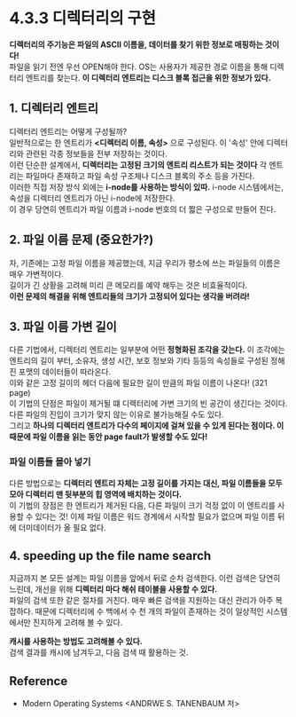 
# 4.3.3 디렉터리의 구현
**디렉터리의 주기능은 파일의 ASCII 이름을, 데이터를 찾기 위한 정보로 매핑하는 것이다!** <br>
파일을 읽기 전엔 우선 OPEN해야 한다. OS는 사용자가 제공한 경로 이름을 통해 디렉터리 엔트리를 찾는다. **이 디렉터리 엔트리는 디스크 블록 접근을 위한 정보가 있다.**
<br>

## 1. 디렉터리 엔트리
디렉터리 엔트리는 어떻게 구성될까? <br>
일반적으로는 한 엔트리가 **\<디렉터리 이름, 속성>** 으로 구성된다. 이 '속성' 안에 디렉터리와 관련된 각종 정보들을 전부 저장하는 것이다. <br>
이런 단순한 설계에서, **디렉터리는 고정된 크기의 엔트리 리스트가 되는 것이다** 각 엔트리는 파일마다 존재하고 파일 속성 구조체나 디스크 블록의 주소 등을 가진다. <br>
이러한 직접 저장 방식 외에는 **i-node를 사용하는 방식이 있따.** i-node 시스템에서는, 속성을 디렉터리 엔트리가 아닌 i-node에 저장한다. <Br>
이 경우 당연히 엔트리가 파일 이름과 i-node 번호의 더 짧은 구성으로 만들어 진다. <Br>

## 2. 파일 이름 문제 (중요한가?)
자, 기존에는 고정 파일 이름을 제공했는데, 지금 우리가 평소에 쓰는 파일들의 이름은 매우 가변적이다. <br> 길이가 긴 상황을 고려해 미리 큰 메모리를 예약 해두는 것은 비효율적이다. <br>
**이런 문제의 해결을 위해 엔트리들의 크기가 고정되어 있다는 생각을 버려라!**  <br>

## 3. 파일 이름 가변 길이
다른 기법에서, 디렉터리 엔트리는 일부분에 어떤 **정형화된 조각을 갖는다.** 이 조각에는 엔트리의 길이 부터, 소유자, 생성 시간, 보호 정보와 기타 등등의 속성들로 구성된 정해진 포맷의 데이터들이 따라온다. <Br>
이와 같은 고정 길이의 헤더 다음에 필요한 길이 만큼의 파일 이름이 나온다! (321 page) <br>
이 기법의 단점은 파일이 제거될 떄 디렉터리에 가변 크기의 빈 공간이 생긴다는 것이다. 다른 파일의 진입이 크기가 맞지 않는 이유로 불가능해질 수도 있다. <br>
그리고 **하나의 디렉터리 엔트리가 다수의 페이지에 걸쳐 있을 수 있게 된다는 점이다. 이 때문에 파일 이름을 읽는 동안 page fault가 발생할 수도 있다!** <br>

### 파일 이름들 몰아 넣기
다른 방법으로는 **디렉터리 엔트리 자체는 고정 길이를 가지는 대신, 파일 이름들을 모두 모아 디렉터리 맨 뒷부분의 힙 영역에 배치하는 것이다.** <br>
이 기법의 장점은 한 엔트리가 제거된 다음, 다른 파일이 크기 걱정 없이 이 엔트리를 사용할 수 있다는 것! 이제 파일 이름은 워드 경계에서 시작할 필요가 없으며 파일 이름 뒤에 더미데이터가 올 필요 없다.


## 4. speeding up the file name search
지금까지 본 모든 설계는 파일 이름을 앞에서 뒤로 순차 검색한다. 이런 검색은 당연히 느린데, 개선을 위해 **디렉터리 마다 해쉬 테이블을 사용할 수 있다.** <br>
파일의 검색 또한 같은 절차를 거친다. 매우 빠른 검색을 지원하는 대신 관리가 아주 복잡하다. 때문에 디렉터리에 수 백에서 수 천 개의 파일이 존재하는 것이 일상적인 시스템에서만 진지하게 고려해 볼 수 있다. <br>

**캐시를 사용하는 방법도 고려해볼 수 있다.** <br>
검색 결과를 캐시에 남겨두고, 다음 검색 때 활용하는 것. 

## Reference
- Modern Operating Systems <ANDRWE S. TANENBAUM 저>
